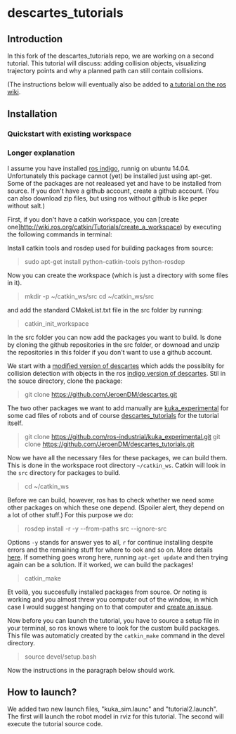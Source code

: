# descartes_tutorials

## Introduction
In this fork of the descartes_tutorials repo, we are working on a second tutorial.
This tutorial will discuss: adding collision objects, visualizing trajectory points and why a planned path can still contain collisions.


(The instructions below will eventually also be added to [a tutorial on the ros wiki](http://wiki.ros.org/descartes/Tutorials/Robot%20Welding%20With%20Descartes).

## Installation

### Quickstart with existing workspace

### Longer explanation

I assume you have installed [ros indigo](http://wiki.ros.org/indigo), runnig on ubuntu 14.04.
Unfortunately this package cannot (yet) be installed just using apt-get.
Some of the packages are not realeased yet and have to be installed from source. If you don't have a github account, create a github account. (You can also download zip files, but using ros without github is like peper without salt.)

First, if you don't have a catkin workspace, you can [create one]http://wiki.ros.org/catkin/Tutorials/create_a_workspace) by executing the following commands in terminal:

Install catkin tools and rosdep used for building packages from source:

>  sudo apt-get install python-catkin-tools python-rosdep
  
Now you can create the workspace (which is just a directory with some files in it).

>  mkdir -p ~/catkin_ws/src
>  cd ~/catkin_ws/src

and add the standard CMakeList.txt file in the src folder by running:

>  catkin_init_workspace
  
In the src folder you can now add the packages you want to build. Is done by cloning the github repositories in the src folder, or downoad and unzip the repositories in this folder if you don't want to use a github account.

We start with a [modified version of descartes](https://github.com/JeroenDM/descartes) which adds the possiblity for collision detection with objects in the ros [indigo version of descartes](https://github.com/ros-industrial-consortium/descartes/tree/indigo-devel).
Stil in the souce directory, clone the package:

>  git clone https://github.com/JeroenDM/descartes.git
  
The two other packages we want to add manually are [kuka_experimental](https://github.com/ros-industrial/kuka_experimental) for some cad files of robots and of course [descartes_tutorials](https://github.com/JeroenDM/descartes_tutorials) for the tutorial itself.

>  git clone https://github.com/ros-industrial/kuka_experimental.git
>  git clone https://github.com/JeroenDM/descartes_tutorials.git
  
Now we have all the necessary files for these packages, we can build them. This is done in the workspace root directory `~/catkin_ws`. Catkin will look in the `src` directory for packages to build.
 
>  cd ~/catkin_ws
  
Before we can build, however, ros has to check whether we need some other packages on which these one depend. (Spoiler alert, they depend on a lot of other stuff.) For this purpose we do:

>  rosdep install -r -y --from-paths src --ignore-src
  
 Options `-y` stands for answer yes to all, `r` for continue installing despite errors and the remaining stuff for where to ook and so on. More details [here](http://docs.ros.org/independent/api/rosdep/html/commands.html). If something goes wrong here, running `apt-get update` and then trying again can be a solution. If it worked, we can build the packages!
  
>  catkin_make
  
Et voilà, you succesfully installed packages from source. Or noting is working and you almost threw you computer out of the window, in which case I would suggest hanging on to that computer and [create an issue](https://help.github.com/articles/creating-an-issue/).

Now before you can launch the tutorial, you have to source a setup file in your terminal, so ros knows where to look for the custom build packages. This file was automaticly created by the `catkin_make` command in the devel directory.

>  source devel/setup.bash
  
Now the instructions in the paragraph below should work.

## How to launch?

We added two new launch files, "kuka_sim.launc" and "tutorial2.launch".
The first will launch the robot model in rviz for this tutorial.
The second will execute the tutorial source code.

